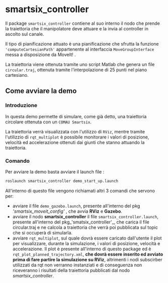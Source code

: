 # __smartsix_controller__

Il package `smartsix_controller` contiene al suo interno il nodo che prende la traiettoria che il manipolatore deve attuare e la invia al controller in ascolto sul canale.

Il tipo di pianificazione attuato è una pianificazione che sfrutta la funzione `'computeCartesianPath'` appartenente al interfaccia `MoveGroupInterface` messa a disposizione da MoveIt! .

La traiettoria viene ottenuta tramite uno script Matlab che genera un file `circular.traj`, ottenuta tramite l'interpolazione di 25 punti nel piano cartesiano.

## __Come avviare la demo__

### __Introduzione__

In questa demo permette di simulare, come già detto, una traiettoria circolare ottenuta con un `COMAU Smartsix`.

La traiettoria verrà visualizzata con l'utilizzo di `RViz`, mentre tramite l'utilizzio di `rqt_multiplot` è possibile monitorare i valori di posizione, velocità ed accelerazione ottenuti dai giunti che stanno attuando la traiettoria.

### __Comando__

Per avviare la demo basta avviare il launch file :

```bash
roslaunch smartsix_controller demo_start_up.launch
```

All'interno di questo file vengono richiamati altri 3 comandi che servono per:

* avviare il file `demo_gazebo.launch`, presente all'interno del pkg _'smartsix_moveit_config'_ , che avvia __RViz__ e __Gazebo__.
* avviare il nodo __smartsix_controller__ il file `smartsix_controller.launch`, presente all'interno del pkg_'smatsix_controller'_, che carica il file circular.traj e ne calcola a traiettoria che verrà poi pubblicata sul topic che si occuperà di simularla.
* avviare `rqt_multiplot`, sul quale dovrà essere caricato dall'utente il plot per visualizzare, durante la simulazione, i valori di posizione, velocità e accelerazione. Il plot è presente all'interno di questo package ed è `rqt_plot_planned_trajectory.xml`, __che dovrà essere inserito ed avviato prima di fare partire la simulazione su RViz__, altrimenti i nodi subscirber utilizzati da rqt non verranno instanziati e di conseguenza non riceveranno i risultati della traiettoria pubblicati dal nodo _smartsix_controller_.
